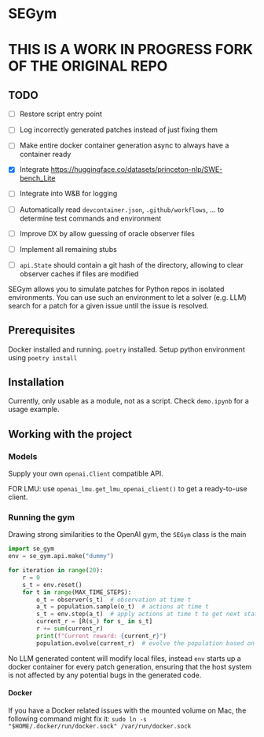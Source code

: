 # SEGym

# THIS IS A WORK IN PROGRESS FORK OF THE ORIGINAL REPO
## TODO
- [ ] Restore script entry point
- [ ] Log incorrectly generated patches instead of just fixing them 
- [ ] Make entire docker container generation async to always have a container ready
- [x] Integrate https://huggingface.co/datasets/princeton-nlp/SWE-bench_Lite
- [ ] Integrate into W&B for logging
- [ ] Automatically read `devcontainer.json`, `.github/workflows`, ... to determine test commands and environment
- [ ] Improve DX by allow guessing of oracle observer files
- [ ] Implement all remaining stubs
- [ ] `api.State` should contain a git hash of the directory, allowing to clear observer caches if files are modified



SEGym allows you to simulate patches for Python repos in isolated environments.
You can use such an environment to let a solver (e.g. LLM) search for a patch for a given issue until the issue is resolved.



## Prerequisites

Docker installed and running. `poetry` installed.
Setup python environment using `poetry install`

## Installation

Currently, only usable as a module, not as a script. Check `demo.ipynb` for a usage example.

## Working with the project

### Models

Supply your own `openai.Client` compatible API.

FOR LMU: use `openai_lmu.get_lmu_openai_client()` to get a ready-to-use client.

### Running the gym
Drawing strong similarities to the OpenAI gym, the `SEGym` class is the main
```python
import se_gym
env = se_gym.api.make("dummy")

for iteration in range(20):
    r = 0
    s_t = env.reset()
    for t in range(MAX_TIME_STEPS):
        o_t = observer(s_t)  # observation at time t
        a_t = population.sample(o_t)  # actions at time t
        s_t = env.step(a_t)  # apply actions at time t to get next state
        current_r = [R(s_) for s_ in s_t]
        r += sum(current_r)
        print(f"Current reward: {current_r}")
        population.evolve(current_r)  # evolve the population based on the current reward
```

No LLM generated content will modify local files, instead `env` starts up a docker container for every patch generation, ensuring that the host system is not affected by any potential bugs in the generated code.

#### Docker
If you have a Docker related issues with the mounted volume on Mac, the following command might fix it: `sudo ln -s "$HOME/.docker/run/docker.sock" /var/run/docker.sock`
